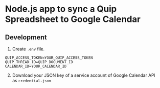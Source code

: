 # Node.js app to sync a Quip Spreadsheet to Google Calendar
## Development
1. Create `.env` file.

```
QUIP_ACCESS_TOKEN=YOUR_QUIP_ACCESS_TOKEN
QUIP_THREAD_ID=QUIP_DOCUMENT_ID
CALENDAR_ID=YOUR_CALENDAR_ID
```

2. Download your JSON key of a service account of Google Calendar API as `credential.json`